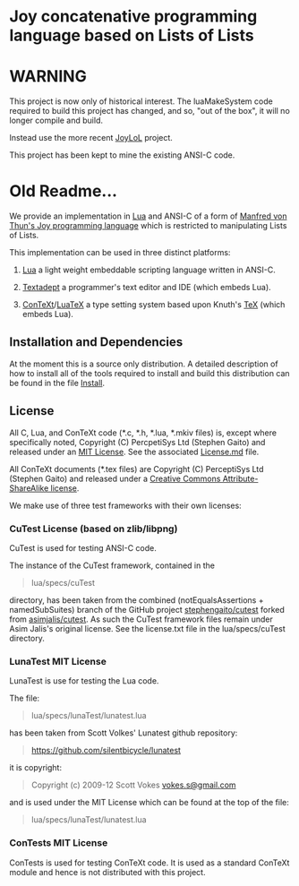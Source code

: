# Joy concatenative programming language based on Lists of Lists

# WARNING

This project is now only of historical interest. The luaMakeSystem code 
required to build this project has changed, and so, "out of the box", it 
will no longer compile and build.

Instead use the more recent 
[JoyLoL](https://github.com/stephengaito/joylol) project.

This project has been kept to mine the existing ANSI-C code.

# Old Readme...

We provide an implementation in [Lua](https://www.lua.org/) and ANSI-C 
of a form of [Manfred von Thun's Joy programming 
language](http://www.latrobe.edu.au/humanities/research/research-projects/past-projects/joy-programming-language) 
which is restricted to manipulating Lists of Lists.

This implementation can be used in three distinct platforms:

1. [Lua](https://www.lua.org/) a light weight embeddable scripting 
language written in ANSI-C.

2. [Textadept](https://foicica.com/textadept/) a programmer's text 
editor and IDE (which embeds Lua).

3. [ConTeXt](http://www.contextgarden.net/)/[LuaTeX](http://www.luatex.org/) 
a type setting system based upon Knuth's [TeX](https://www.tug.org/) 
(which embeds Lua).

## Installation and Dependencies

At the moment this is a source only distribution. A detailed description 
of how to install all of the tools required to install and build this 
distribution can be found in the file [Install](Install.md). 

## License

All C, Lua, and ConTeXt code (*.c, *.h, *.lua, *.mkiv files) is, except 
where specifically noted, Copyright (C) PercpetiSys Ltd (Stephen Gaito) 
and released under an [MIT License](License.md). See the associated 
[License.md](License.md) file.

All ConTeXt documents (*.tex files) are Copyright (C) PerceptiSys Ltd 
(Stephen Gaito) and released under a [Creative Commons 
Attribute-ShareAlike license](http://creativecommons.org/licenses/by-sa/4.0/).

We make use of three test frameworks with their own licenses:

###  CuTest License (based on zlib/libpng) 

CuTest is used for testing ANSI-C code.

The instance of the CuTest framework, contained in the

>  lua/specs/cuTest 

directory, has been taken from the combined (notEqualsAssertions + 
namedSubSuites) branch of the GitHub project 
[stephengaito/cutest](https://github.com/stephengaito/cutest) forked 
from [asimjalis/cutest](https://github.com/asimjalis/cutest). As such 
the CuTest framework files remain under Asim Jalis's original license. 
See the license.txt file in the lua/specs/cuTest directory.

### LunaTest MIT License 

LunaTest is use for testing the Lua code. 

The file:

>  lua/specs/lunaTest/lunatest.lua

has been taken from Scott Volkes' Lunatest github repository:

>  https://github.com/silentbicycle/lunatest

it is copyright:

>  Copyright (c) 2009-12 Scott Vokes <vokes.s@gmail.com>

and is used under the MIT License which can be found at the 
top of the file:

>  lua/specs/lunaTest/lunatest.lua

### ConTests MIT License

ConTests is used for testing ConTeXt code. It is used as a standard 
ConTeXt module and hence is not distributed with this project.


